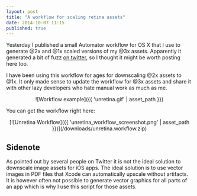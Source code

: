 ```yaml
---
layout: post
title: "A workflow for scaling retina assets"
date: 2014-10-07 11:15
published: true
---
```


Yesterday I published a small Automator workflow for OS X that I use to generate @2x and @1x scaled versions of my @3x assets. Apparently it generated a bit of fuzz [on twitter](https://twitter.com/ksmandersen/status/519144015837814784), so I thought it might be worth posting here too.

I have been using this workflow for ages for downscaling @2x assets to @1x. It only made sense to update the workflow for @3x assets and share it with other lazy developers who hate manual work as much as me.

<center>
![Workflow example]({{ 'unretina.gif' | asset_path }})
</center>

You can get the workflow right here:

<center>
[![Unretina Workflow]({{ 'unretina_workflow_screenshot.png' | asset_path }})](/downloads/unretina.workflow.zip)
</center>

## Sidenote

As pointed out by several people on Twitter it is not the ideal solution to downscale image assets for iOS apps. The ideal solution is to use vector images in PDF files that Xcode can automatically upscale without artifacts. It is however often not possible to generate vector graphics for all parts of an app which is why I use this script for those assets.